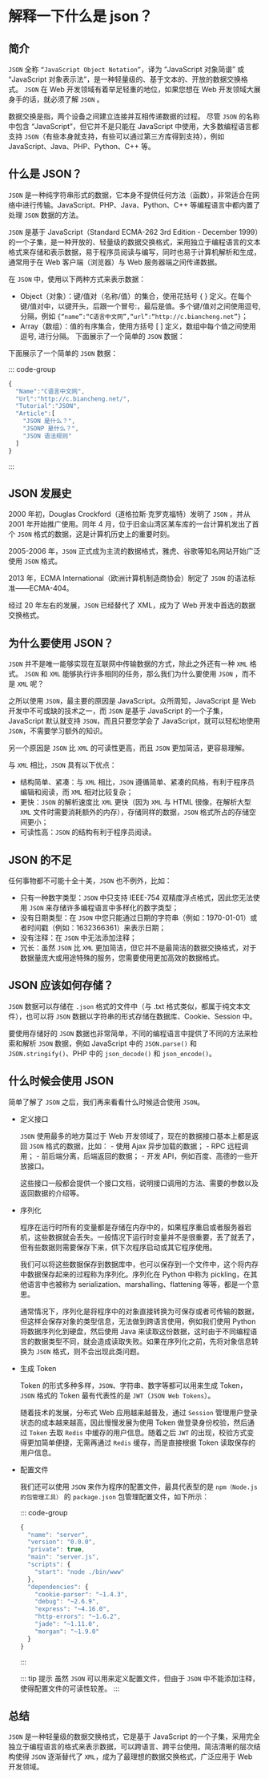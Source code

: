# 解释一下什么是 json？

<article-info/>

## 简介

`JSON` 全称 `“JavaScript Object Notation”`，译为 “JavaScript 对象简谱” 或 “JavaScript 对象表示法”，是一种轻量级的、基于文本的、开放的数据交换格式。 `JSON` 在 Web 开发领域有着举足轻重的地位，如果您想在 Web 开发领域大展身手的话，就必须了解 `JSON` 。

数据交换是指，两个设备之间建立连接并互相传递数据的过程。
尽管 `JSON` 的名称中包含 “JavaScript”，但它并不是只能在 JavaScript 中使用，大多数编程语言都支持 `JSON`（有些本身就支持，有些可以通过第三方库得到支持），例如 JavaScript、Java、PHP、Python、C++ 等。

## 什么是 JSON？

`JSON` 是一种纯字符串形式的数据，它本身不提供任何方法（函数），非常适合在网络中进行传输。JavaScript、PHP、Java、Python、C++ 等编程语言中都内置了处理 `JSON` 数据的方法。

`JSON` 是基于 JavaScript（Standard ECMA-262 3rd Edition - December 1999）的一个子集，是一种开放的、轻量级的数据交换格式，采用独立于编程语言的文本格式来存储和表示数据，易于程序员阅读与编写，同时也易于计算机解析和生成，通常用于在 Web 客户端（浏览器）与 Web 服务器端之间传递数据。

在 `JSON` 中，使用以下两种方式来表示数据：

- Object（对象）：键/值对（名称/值）的集合，使用花括号 { } 定义。在每个键/值对中，以键开头，后跟一个冒号:，最后是值。多个键/值对之间使用逗号, 分隔，例如 `{“name”:“C语言中文网”,“url”:“http://c.biancheng.net”}`；
- Array（数组）：值的有序集合，使用方括号 [ ] 定义，数组中每个值之间使用逗号, 进行分隔。
  下面展示了一个简单的 `JSON` 数据：

下面展示了一个简单的 `JSON` 数据：

::: code-group

```js
{
  "Name":"C语言中文网",
  "Url":"http://c.biancheng.net/",
  "Tutorial":"JSON",
  "Article":[
    "JSON 是什么？",
    "JSONP 是什么？",
    "JSON 语法规则"
  ]
}
```

:::

## JSON 发展史

2000 年初，Douglas Crockford（道格拉斯·克罗克福特）发明了 `JSON` ，并从 2001 年开始推广使用。同年 4 月，位于旧金山湾区某车库的一台计算机发出了首个 `JSON` 格式的数据，这是计算机历史上的重要时刻。

2005-2006 年，`JSON` 正式成为主流的数据格式，雅虎、谷歌等知名网站开始广泛使用 `JSON` 格式。

2013 年，ECMA International（欧洲计算机制造商协会）制定了 `JSON` 的语法标准——ECMA-404。

经过 20 年左右的发展，`JSON` 已经替代了 XML，成为了 Web 开发中首选的数据交换格式。

## 为什么要使用 JSON？

`JSON` 并不是唯一能够实现在互联网中传输数据的方式，除此之外还有一种 `XML` 格式。 `JSON` 和 `XML` 能够执行许多相同的任务，那么我们为什么要使用 `JSON` ，而不是 `XML` 呢？

之所以使用 `JSON`，最主要的原因是 JavaScript。众所周知，JavaScript 是 Web 开发中不可或缺的技术之一，而 `JSON` 是基于 JavaScript 的一个子集，JavaScript 默认就支持 `JSON`，而且只要您学会了 JavaScript，就可以轻松地使用 `JSON`，不需要学习额外的知识。

另一个原因是 `JSON` 比 `XML` 的可读性更高，而且 `JSON` 更加简洁，更容易理解。

与 `XML` 相比，`JSON` 具有以下优点：

- 结构简单、紧凑：与 `XML` 相比，`JSON` 遵循简单、紧凑的风格，有利于程序员编辑和阅读，而 `XML` 相对比较复杂；
- 更快：`JSON` 的解析速度比 `XML` 更快（因为 `XML` 与 HTML 很像，在解析大型 `XML` 文件时需要消耗额外的内存），存储同样的数据，`JSON` 格式所占的存储空间更小；
- 可读性高：`JSON` 的结构有利于程序员阅读。

## JSON 的不足

任何事物都不可能十全十美，`JSON` 也不例外，比如：

- 只有一种数字类型：`JSON` 中只支持 IEEE-754 双精度浮点格式，因此您无法使用 `JSON` 来存储许多编程语言中多样化的数字类型；
- 没有日期类型：在 `JSON` 中您只能通过日期的字符串（例如：1970-01-01）或者时间戳（例如：1632366361）来表示日期；
- 没有注释：在 `JSON` 中无法添加注释；
- 冗长：虽然 `JSON` 比 `XML` 更加简洁，但它并不是最简洁的数据交换格式，对于数据量庞大或用途特殊的服务，您需要使用更加高效的数据格式。

## JSON 应该如何存储？

`JSON` 数据可以存储在 `.json` 格式的文件中（与 .txt 格式类似，都属于纯文本文件），也可以将 `JSON` 数据以字符串的形式存储在数据库、Cookie、Session 中。

要使用存储好的 `JSON` 数据也非常简单，不同的编程语言中提供了不同的方法来检索和解析 `JSON` 数据，例如 JavaScript 中的 `JSON.parse()` 和 `JSON.stringify()`、PHP 中的 `json_decode()` 和 `json_encode()`。

## 什么时候会使用 JSON

简单了解了 `JSON` 之后，我们再来看看什么时候适合使用 `JSON`。

- 定义接口

  `JSON` 使用最多的地方莫过于 Web 开发领域了，现在的数据接口基本上都是返回 `JSON` 格式的数据，比如： - 使用 Ajax 异步加载的数据； - RPC 远程调用； - 前后端分离，后端返回的数据； - 开发 API，例如百度、高德的一些开放接口。

  这些接口一般都会提供一个接口文档，说明接口调用的方法、需要的参数以及返回数据的介绍等。

- 序列化

  程序在运行时所有的变量都是存储在内存中的，如果程序重启或者服务器宕机，这些数据就会丢失。一般情况下运行时变量并不是很重要，丢了就丢了，但有些数据则需要保存下来，供下次程序启动或其它程序使用。

  我们可以将这些数据保存到数据库中，也可以保存到一个文件中，这个将内存中数据保存起来的过程称为序列化。序列化在 Python 中称为 pickling，在其他语言中也被称为 serialization、marshalling、flattening 等等，都是一个意思。

  通常情况下，序列化是将程序中的对象直接转换为可保存或者可传输的数据，但这样会保存对象的类型信息，无法做到跨语言使用，例如我们使用 Python 将数据序列化到硬盘，然后使用 Java 来读取这份数据，这时由于不同编程语言的数据类型不同，就会造成读取失败。如果在序列化之前，先将对象信息转换为 `JSON` 格式，则不会出现此类问题。

- 生成 Token

  Token 的形式多种多样，`JSON`、字符串、数字等都可以用来生成 Token，`JSON` 格式的 Token 最有代表性的是 `JWT`（`JSON Web Tokens`）。

  随着技术的发展，分布式 Web 应用越来越普及，通过 `Session` 管理用户登录状态的成本越来越高，因此慢慢发展为使用 Token 做登录身份校验，然后通过 `Token` 去取 `Redis` 中缓存的用户信息。随着之后 `JWT` 的出现，校验方式变得更加简单便捷，无需再通过 `Redis` 缓存，而是直接根据 Token 读取保存的用户信息。

- 配置文件

  我们还可以使用 `JSON` 来作为程序的配置文件，最具代表型的是 `npm（Node.js 的包管理工具）` 的 `package.json` 包管理配置文件，如下所示：

  ::: code-group

  ```js
  {
    "name": "server",
    "version": "0.0.0",
    "private": true,
    "main": "server.js",
    "scripts": {
      "start": "node ./bin/www"
    },
    "dependencies": {
      "cookie-parser": "~1.4.3",
      "debug": "~2.6.9",
      "express": "~4.16.0",
      "http-errors": "~1.6.2",
      "jade": "~1.11.0",
      "morgan": "~1.9.0"
    }
  }
  ```

  :::

  ::: tip 提示
  虽然 `JSON` 可以用来定义配置文件，但由于 `JSON` 中不能添加注释，使得配置文件的可读性较差。
  :::

## 总结

`JSON` 是一种轻量级的数据交换格式，它是基于 JavaScript 的一个子集，采用完全独立于编程语言的格式来表示数据，可以跨语言、跨平台使用。简洁清晰的层次结构使得 `JSON` 逐渐替代了 `XML`，成为了最理想的数据交换格式，广泛应用于 Web 开发领域。
